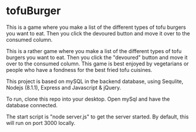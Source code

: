# tofuBurger


This is a game where you make a list of the different types of tofu burgers you want to eat. 
Then you click the devoured button and move it over to the consumed column. 

This is a rather game where you make a list of the different types of tofu burgers you want to eat. 
Then you click the "devoured" button and move it over to the consumed column. 
This game is best enjoyed by vegetarians or people who have a fondness for the best fried tofu cuisines.

This project is based on mySQL in the backend database, using Sequlite, Nodejs (8.1.1), Express and Javascript & jQuery. 

To run, clone this repo into your desktop.
Open mySql and have the database connected. 

The start script is "node server.js" to get the server started. 
By default, this will run on port 3000 locally. 

